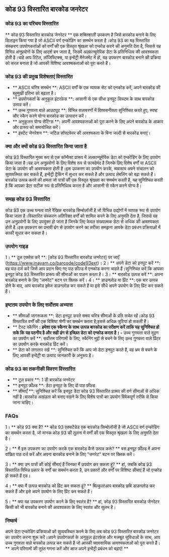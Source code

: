 ## कोड 93 विस्तारित बारकोड जनरेटर

### कोड 93 का परिचय विस्तारित
** कोड 93 विस्तारित बारकोड जेनरेटर ** एक शक्तिशाली उपकरण है जिसे बारकोड बनाने के लिए डिज़ाइन किया गया है जो ASCII वर्ण एन्कोडिंग का समर्थन करता है।कोड 93 का यह विस्तारित संस्करण उपयोगकर्ताओं को वर्णों की एक विस्तृत श्रृंखला को एन्कोड करने की अनुमति देता है, जिससे यह विभिन्न अनुप्रयोगों के लिए आदर्श बन जाता है, जिसमें अल्फ़ान्यूमेरिक डेटा के प्रतिनिधित्व की आवश्यकता होती है।चाहे आप रिटेल, लॉजिस्टिक्स, या इन्वेंट्री मैनेजमेंट में हों, यह उपकरण बारकोड बनाने की प्रक्रिया को सरल बनाता है जो आपकी विशिष्ट आवश्यकताओं को पूरा करते हैं।

### कोड 93 की प्रमुख विशेषताएं विस्तारित
- ** ASCII चरित्र समर्थन **: ASCII वर्णों के एक व्यापक सेट को एनकोड करें, अपने बारकोड की बहुमुखी प्रतिभा को बढ़ाता है।
- ** उपयोगकर्ता के अनुकूल इंटरफ़ेस **: आसानी से एक सीधा इनपुट सिस्टम के साथ बारकोड उत्पन्न करें।
- ** उच्च गुणवत्ता वाले आउटपुट **: विभिन्न वातावरणों में विश्वसनीयता सुनिश्चित करते हुए, स्पष्ट और स्कैन करने योग्य बारकोड का उत्पादन करें।
- ** अनुकूलन योग्य सेटिंग्स **: अपनी आवश्यकताओं को पूरा करने के लिए अपने बारकोड के आकार और प्रारूप को समायोजित करें।
- ** इंस्टेंट जेनरेशन **: जटिल सॉफ्टवेयर की आवश्यकता के बिना जल्दी से बारकोड बनाएं।

### क्या और क्यों कोड 93 विस्तारित किया जाता है
कोड 93 विस्तारित मुख्य रूप से एक कॉम्पैक्ट प्रारूप में अल्फ़ान्यूमेरिक डेटा को एन्कोडिंग के लिए उपयोग किया जाता है।यह उन अनुप्रयोगों के लिए विशेष रूप से फायदेमंद है जिनके लिए विशेष वर्णों या ASCII डेटा के उपयोग की आवश्यकता होती है।इस उपकरण का उपयोग करके, व्यवसाय अपने संचालन को सुव्यवस्थित कर सकते हैं, इन्वेंट्री ट्रैकिंग में सुधार कर सकते हैं और उत्पाद लेबलिंग को बढ़ा सकते हैं।बारकोड उत्पन्न करने की क्षमता जो पात्रों की एक विस्तृत श्रृंखला का समर्थन करती है, यह सुनिश्चित करती है कि आपका डेटा सटीक रूप से प्रतिनिधित्व करता है और आसानी से स्कैन करने योग्य है।

### समझ कोड 93 विस्तारित
कोड 93 एक उच्च घनत्व वाले रैखिक बारकोड सिम्बोलॉजी है जो विभिन्न उद्योगों में व्यापक रूप से उपयोग किया जाता है।विस्तारित संस्करण अतिरिक्त वर्णों को शामिल करने के लिए अनुमति देता है, जिससे यह उन अनुप्रयोगों के लिए उपयुक्त हो जाता है जिनके लिए केवल संख्यात्मक डेटा से अधिक की आवश्यकता होती है।इस उपकरण का प्रभावी ढंग से उपयोग करने का तरीका समझना आपके डेटा प्रबंधन प्रक्रियाओं में काफी सुधार कर सकता है।

### उपयोग गाइड
1। ** टूल एक्सेस करें **: [कोड 93 विस्तारित बारकोड जनरेटर] पर जाएँ (https://www.inayam.co/barcode/code93ext)।
2। ** अपने डेटा को इनपुट करें **: वह पाठ दर्ज करें जिसे आप प्रदान किए गए पाठ फ़ील्ड में एनकोड करना चाहते हैं।सुनिश्चित करें कि आपका इनपुट कोड 93 विस्तारित प्रारूप की सीमाओं का पालन करता है।
3। ** बारकोड उत्पन्न करें **: अपना बारकोड बनाने के लिए "जनरेट" बटन पर क्लिक करें।
4। ** डाउनलोड या प्रिंट **: एक बार उत्पन्न होने के बाद, आप बारकोड इमेज डाउनलोड कर सकते हैं या इसे सीधे अपने उपयोग के लिए प्रिंट कर सकते हैं।

### इष्टतम उपयोग के लिए सर्वोत्तम अभ्यास
- ** सीमाओं जागरूकता **: डेटा इनपुट करते समय चरित्र सीमाओं के प्रति सचेत रहें।कोड 93 विस्तारित वर्णों की एक विशिष्ट श्रेणी का समर्थन करता है;इससे अधिक त्रुटियां हो सकती हैं।
- ** टेस्ट स्कैनिंग **: हमेशा एक स्कैनर के साथ उत्पन्न बारकोड का परीक्षण करें ताकि यह सुनिश्चित हो सके कि यह पठनीय है और सही ढंग से इच्छित डेटा को एन्कोड करता है।
-** उच्च गुणवत्ता वाले मुद्रण का उपयोग करें **: सर्वोत्तम परिणामों के लिए, स्कैनिंग मुद्दों से बचने के लिए उच्च गुणवत्ता वाले प्रिंटर का उपयोग करके बारकोड प्रिंट करें।
- ** डेटा को लगातार रखें **: सुनिश्चित करें कि आप जो डेटा इनपुट करते हैं, वह भ्रम से बचने के लिए आपकी इन्वेंट्री या उत्पाद जानकारी के अनुरूप है।

### कोड 93 का तकनीकी विवरण विस्तारित
- ** टूल प्रकार **: 1 डी बारकोड जनरेटर
- ** इनपुट फ़ील्ड **: डेटा इनपुट के लिए दो पाठ फ़ील्ड
- ** सीमाएँ **: सुनिश्चित करें कि इनपुट डेटा कोड 93 विस्तारित प्रारूप की वर्ण सीमाओं से अधिक नहीं है।बारकोड अखंडता को बनाए रखने के लिए विशेष पात्रों का उपयोग विवेकपूर्ण तरीके से किया जाना चाहिए।

### FAQs
1। ** कोड 93 क्या है? **
कोड 93 एक्सटेंडेड एक बारकोड सिम्बोलॉजी है जो ASCII वर्ण एन्कोडिंग का समर्थन करता है, जो मानक कोड 93 की तुलना में वर्णों की एक विस्तृत श्रृंखला के लिए अनुमति देता है।

2। ** मैं इस उपकरण का उपयोग करके एक बारकोड कैसे उत्पन्न करूं? **
बस इनपुट फ़ील्ड में अपना वांछित पाठ दर्ज करें और अपना बारकोड बनाने के लिए "जनरेट" बटन पर क्लिक करें।

3। ** क्या उन पात्रों की कोई सीमाएं हैं जिनका मैं उपयोग कर सकता हूं? **
हां, जबकि कोड 93 विस्तारित विभिन्न प्रकार के वर्णों का समर्थन करता है, उन प्रकारों और वर्णों पर विशिष्ट सीमाएं हैं जो एन्कोड हो सकते हैं एड।

4। ** क्या मैं उत्पन्न बारकोड को प्रिंट कर सकता हूं? **
बिल्कुल!आप बारकोड छवि डाउनलोड कर सकते हैं और इसे अपने उपयोग के लिए प्रिंट कर सकते हैं।

5। ** क्या यह उपकरण उपयोग करने के लिए स्वतंत्र है? **
हां, कोड 93 विस्तारित बारकोड जेनरेटर किसी को भी बारकोड बनाने की आवश्यकता के लिए स्वतंत्र और सुलभ है।

### निष्कर्ष
अपने डेटा एन्कोडिंग प्रक्रियाओं को सुव्यवस्थित करने के लिए अब कोड 93 विस्तारित बारकोड जनरेटर का उपयोग करना शुरू करें।अपने उपयोगकर्ता के अनुकूल इंटरफ़ेस और मजबूत सुविधाओं के साथ, आप उच्च गुणवत्ता वाले बारकोड उत्पन्न कर सकते हैं जो आपकी व्यावसायिक आवश्यकताओं को पूरा करते हैं।** अपने परिणामों की तुरंत गणना करें और आज अपने इन्वेंट्री प्रबंधन को बढ़ाएं! **